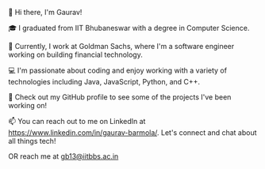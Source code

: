 👋 Hi there, I'm Gaurav!

🎓 I graduated from IIT Bhubaneswar with a degree in Computer Science.

💼 Currently, I work at Goldman Sachs, where I'm a software engineer working on building financial technology.

💻 I'm passionate about coding and enjoy working with a variety of technologies including Java, JavaScript, Python, and C++.

🚀 Check out my GitHub profile to see some of the projects I've been working on!

📫 You can reach out to me on LinkedIn at https://www.linkedin.com/in/gaurav-barmola/. Let's connect and chat about all things tech!

OR reach me at gb13@iitbbs.ac.in

<!---
gaurav101b/gaurav101b is a ✨ special ✨ repository because its `README.md` (this file) appears on your GitHub profile.
You can click the Preview link to take a look at your changes.
--->
